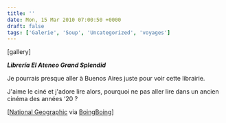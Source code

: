 ```yaml
---
title: ''
date: Mon, 15 Mar 2010 07:00:50 +0000
draft: false
tags: ['Galerie', 'Soup', 'Uncategorized', 'voyages']
---
```


\[gallery\]

**_Librería El Ateneo Grand Splendid_**

Je pourrais presque aller à Buenos Aires juste pour voir cette librairie.

J'aime le ciné et j'adore lire alors, pourquoi ne pas aller lire dans un ancien cinéma des années ‘20 ?

\[[National Geographic](http://traveler.nationalgeographic.com/2010/03/buenos-aires-photography?image=6) via [BoingBoing](http://www.boingboing.net/2010/03/13/most-beautiful-books.html)\]